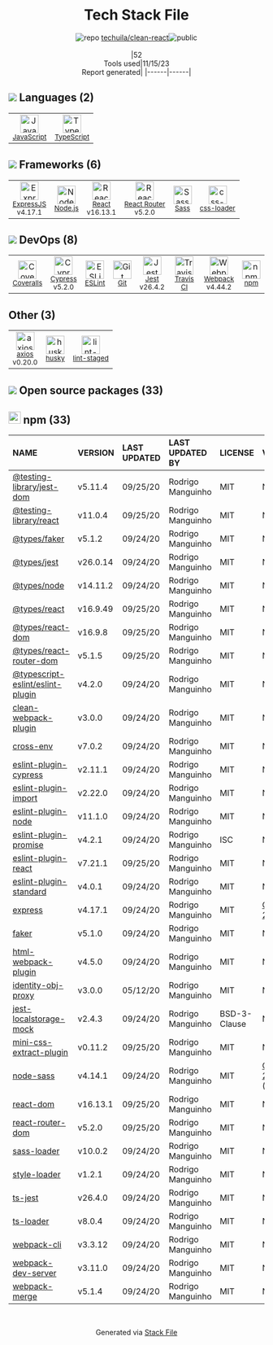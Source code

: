 <!--
--- Readme.md Snippet without images Start ---
## Tech Stack
techuila/clean-react is built on the following main stack:
- [Coveralls](https://coveralls.io/) – Code Coverage
- [Jest](http://facebook.github.io/jest/) – Javascript Testing Framework
- [Node.js](http://nodejs.org/) – Frameworks (Full Stack)
- [React](https://reactjs.org/) – Javascript UI Libraries
- [ExpressJS](http://expressjs.com/) – Microframeworks (Backend)
- [Sass](http://sass-lang.com/) – CSS Pre-processors / Extensions
- [JavaScript](https://developer.mozilla.org/en-US/docs/Web/JavaScript) – Languages
- [TypeScript](http://www.typescriptlang.org) – Languages
- [Webpack](http://webpack.js.org) – JS Build Tools / JS Task Runners
- [ESLint](http://eslint.org/) – Code Review
- [React Router](https://github.com/rackt/react-router) – JavaScript Framework Components
- [axios](https://github.com/mzabriskie/axios) – Javascript Utilities & Libraries
- [css-loader](https://github.com/webpack-contrib/css-loader) – CSS Pre-processors / Extensions
- [Cypress](https://www.cypress.io/) – Javascript Testing Framework
- [Travis CI](http://travis-ci.com/) – Continuous Integration

Full tech stack [here](/techstack.md)
--- Readme.md Snippet without images End ---

--- Readme.md Snippet with images Start ---
## Tech Stack
techuila/clean-react is built on the following main stack:
- <img width='25' height='25' src='https://img.stackshare.io/service/680/a43e4a04cb9f778842de43f95db59a14.png' alt='Coveralls'/> [Coveralls](https://coveralls.io/) – Code Coverage
- <img width='25' height='25' src='https://img.stackshare.io/service/830/jest.png' alt='Jest'/> [Jest](http://facebook.github.io/jest/) – Javascript Testing Framework
- <img width='25' height='25' src='https://img.stackshare.io/service/1011/n1JRsFeB_400x400.png' alt='Node.js'/> [Node.js](http://nodejs.org/) – Frameworks (Full Stack)
- <img width='25' height='25' src='https://img.stackshare.io/service/1020/OYIaJ1KK.png' alt='React'/> [React](https://reactjs.org/) – Javascript UI Libraries
- <img width='25' height='25' src='https://img.stackshare.io/service/1163/hashtag.png' alt='ExpressJS'/> [ExpressJS](http://expressjs.com/) – Microframeworks (Backend)
- <img width='25' height='25' src='https://img.stackshare.io/service/1171/jCR2zNJV.png' alt='Sass'/> [Sass](http://sass-lang.com/) – CSS Pre-processors / Extensions
- <img width='25' height='25' src='https://img.stackshare.io/service/1209/javascript.jpeg' alt='JavaScript'/> [JavaScript](https://developer.mozilla.org/en-US/docs/Web/JavaScript) – Languages
- <img width='25' height='25' src='https://img.stackshare.io/service/1612/bynNY5dJ.jpg' alt='TypeScript'/> [TypeScript](http://www.typescriptlang.org) – Languages
- <img width='25' height='25' src='https://img.stackshare.io/service/1682/IMG_4636.PNG' alt='Webpack'/> [Webpack](http://webpack.js.org) – JS Build Tools / JS Task Runners
- <img width='25' height='25' src='https://img.stackshare.io/service/3337/Q4L7Jncy.jpg' alt='ESLint'/> [ESLint](http://eslint.org/) – Code Review
- <img width='25' height='25' src='https://img.stackshare.io/service/3350/8261421.png' alt='React Router'/> [React Router](https://github.com/rackt/react-router) – JavaScript Framework Components
- <img width='25' height='25' src='https://img.stackshare.io/no-img-open-source.png' alt='axios'/> [axios](https://github.com/mzabriskie/axios) – Javascript Utilities & Libraries
- <img width='25' height='25' src='https://img.stackshare.io/service/8074/default_d2b16fd6997fb2e164de645a34f9b8d5a880d999.png' alt='css-loader'/> [css-loader](https://github.com/webpack-contrib/css-loader) – CSS Pre-processors / Extensions
- <img width='25' height='25' src='https://img.stackshare.io/service/9231/default_66c5c1a197dcd0232e41e4ab6299d119b4e165b3.png' alt='Cypress'/> [Cypress](https://www.cypress.io/) – Javascript Testing Framework
- <img width='25' height='25' src='https://img.stackshare.io/service/460/Lu6cGu0z_400x400.png' alt='Travis CI'/> [Travis CI](http://travis-ci.com/) – Continuous Integration

Full tech stack [here](/techstack.md)
--- Readme.md Snippet with images End ---
-->
<div align="center">

# Tech Stack File
![](https://img.stackshare.io/repo.svg "repo") [techuila/clean-react](https://github.com/techuila/clean-react)![](https://img.stackshare.io/public_badge.svg "public")
<br/><br/>
|52<br/>Tools used|11/15/23 <br/>Report generated|
|------|------|
</div>

## <img src='https://img.stackshare.io/languages.svg'/> Languages (2)
<table><tr>
  <td align='center'>
  <img width='36' height='36' src='https://img.stackshare.io/service/1209/javascript.jpeg' alt='JavaScript'>
  <br>
  <sub><a href="https://developer.mozilla.org/en-US/docs/Web/JavaScript">JavaScript</a></sub>
  <br>
  <sub></sub>
</td>

<td align='center'>
  <img width='36' height='36' src='https://img.stackshare.io/service/1612/bynNY5dJ.jpg' alt='TypeScript'>
  <br>
  <sub><a href="http://www.typescriptlang.org">TypeScript</a></sub>
  <br>
  <sub></sub>
</td>

</tr>
</table>

## <img src='https://img.stackshare.io/frameworks.svg'/> Frameworks (6)
<table><tr>
  <td align='center'>
  <img width='36' height='36' src='https://img.stackshare.io/service/1163/hashtag.png' alt='ExpressJS'>
  <br>
  <sub><a href="http://expressjs.com/">ExpressJS</a></sub>
  <br>
  <sub>v4.17.1</sub>
</td>

<td align='center'>
  <img width='36' height='36' src='https://img.stackshare.io/service/1011/n1JRsFeB_400x400.png' alt='Node.js'>
  <br>
  <sub><a href="http://nodejs.org/">Node.js</a></sub>
  <br>
  <sub></sub>
</td>

<td align='center'>
  <img width='36' height='36' src='https://img.stackshare.io/service/1020/OYIaJ1KK.png' alt='React'>
  <br>
  <sub><a href="https://reactjs.org/">React</a></sub>
  <br>
  <sub>v16.13.1</sub>
</td>

<td align='center'>
  <img width='36' height='36' src='https://img.stackshare.io/service/3350/8261421.png' alt='React Router'>
  <br>
  <sub><a href="https://github.com/rackt/react-router">React Router</a></sub>
  <br>
  <sub>v5.2.0</sub>
</td>

<td align='center'>
  <img width='36' height='36' src='https://img.stackshare.io/service/1171/jCR2zNJV.png' alt='Sass'>
  <br>
  <sub><a href="http://sass-lang.com/">Sass</a></sub>
  <br>
  <sub></sub>
</td>

<td align='center'>
  <img width='36' height='36' src='https://img.stackshare.io/service/8074/default_d2b16fd6997fb2e164de645a34f9b8d5a880d999.png' alt='css-loader'>
  <br>
  <sub><a href="https://github.com/webpack-contrib/css-loader">css-loader</a></sub>
  <br>
  <sub></sub>
</td>

</tr>
</table>

## <img src='https://img.stackshare.io/devops.svg'/> DevOps (8)
<table><tr>
  <td align='center'>
  <img width='36' height='36' src='https://img.stackshare.io/service/680/a43e4a04cb9f778842de43f95db59a14.png' alt='Coveralls'>
  <br>
  <sub><a href="https://coveralls.io/">Coveralls</a></sub>
  <br>
  <sub></sub>
</td>

<td align='center'>
  <img width='36' height='36' src='https://img.stackshare.io/service/9231/default_66c5c1a197dcd0232e41e4ab6299d119b4e165b3.png' alt='Cypress'>
  <br>
  <sub><a href="https://www.cypress.io/">Cypress</a></sub>
  <br>
  <sub>v5.2.0</sub>
</td>

<td align='center'>
  <img width='36' height='36' src='https://img.stackshare.io/service/3337/Q4L7Jncy.jpg' alt='ESLint'>
  <br>
  <sub><a href="http://eslint.org/">ESLint</a></sub>
  <br>
  <sub></sub>
</td>

<td align='center'>
  <img width='36' height='36' src='https://img.stackshare.io/service/1046/git.png' alt='Git'>
  <br>
  <sub><a href="http://git-scm.com/">Git</a></sub>
  <br>
  <sub></sub>
</td>

<td align='center'>
  <img width='36' height='36' src='https://img.stackshare.io/service/830/jest.png' alt='Jest'>
  <br>
  <sub><a href="http://facebook.github.io/jest/">Jest</a></sub>
  <br>
  <sub>v26.4.2</sub>
</td>

<td align='center'>
  <img width='36' height='36' src='https://img.stackshare.io/service/460/Lu6cGu0z_400x400.png' alt='Travis CI'>
  <br>
  <sub><a href="http://travis-ci.com/">Travis CI</a></sub>
  <br>
  <sub></sub>
</td>

<td align='center'>
  <img width='36' height='36' src='https://img.stackshare.io/service/1682/IMG_4636.PNG' alt='Webpack'>
  <br>
  <sub><a href="http://webpack.js.org">Webpack</a></sub>
  <br>
  <sub>v4.44.2</sub>
</td>

<td align='center'>
  <img width='36' height='36' src='https://img.stackshare.io/service/1120/lejvzrnlpb308aftn31u.png' alt='npm'>
  <br>
  <sub><a href="https://www.npmjs.com/">npm</a></sub>
  <br>
  <sub></sub>
</td>

</tr>
</table>

## Other (3)
<table><tr>
  <td align='center'>
  <img width='36' height='36' src='https://img.stackshare.io/no-img-open-source.png' alt='axios'>
  <br>
  <sub><a href="https://github.com/mzabriskie/axios">axios</a></sub>
  <br>
  <sub>v0.20.0</sub>
</td>

<td align='center'>
  <img width='36' height='36' src='https://img.stackshare.io/service/9527/5502029.jpeg' alt='husky'>
  <br>
  <sub><a href="https://github.com/typicode/husky">husky</a></sub>
  <br>
  <sub></sub>
</td>

<td align='center'>
  <img width='36' height='36' src='https://img.stackshare.io/service/10577/11071.jpeg' alt='lint-staged'>
  <br>
  <sub><a href="https://github.com/okonet/lint-staged">lint-staged</a></sub>
  <br>
  <sub></sub>
</td>

</tr>
</table>


## <img src='https://img.stackshare.io/group.svg' /> Open source packages (33)</h2>

## <img width='24' height='24' src='https://img.stackshare.io/service/1120/lejvzrnlpb308aftn31u.png'/> npm (33)

|NAME|VERSION|LAST UPDATED|LAST UPDATED BY|LICENSE|VULNERABILITIES|
|:------|:------|:------|:------|:------|:------|
|[@testing-library/jest-dom](https://www.npmjs.com/@testing-library/jest-dom)|v5.11.4|09/25/20|Rodrigo Manguinho |MIT|N/A|
|[@testing-library/react](https://www.npmjs.com/@testing-library/react)|v11.0.4|09/25/20|Rodrigo Manguinho |MIT|N/A|
|[@types/faker](https://www.npmjs.com/@types/faker)|v5.1.2|09/24/20|Rodrigo Manguinho |MIT|N/A|
|[@types/jest](https://www.npmjs.com/@types/jest)|v26.0.14|09/24/20|Rodrigo Manguinho |MIT|N/A|
|[@types/node](https://www.npmjs.com/@types/node)|v14.11.2|09/24/20|Rodrigo Manguinho |MIT|N/A|
|[@types/react](https://www.npmjs.com/@types/react)|v16.9.49|09/25/20|Rodrigo Manguinho |MIT|N/A|
|[@types/react-dom](https://www.npmjs.com/@types/react-dom)|v16.9.8|09/25/20|Rodrigo Manguinho |MIT|N/A|
|[@types/react-router-dom](https://www.npmjs.com/@types/react-router-dom)|v5.1.5|09/25/20|Rodrigo Manguinho |MIT|N/A|
|[@typescript-eslint/eslint-plugin](https://www.npmjs.com/@typescript-eslint/eslint-plugin)|v4.2.0|09/24/20|Rodrigo Manguinho |MIT|N/A|
|[clean-webpack-plugin](https://www.npmjs.com/clean-webpack-plugin)|v3.0.0|09/24/20|Rodrigo Manguinho |MIT|N/A|
|[cross-env](https://www.npmjs.com/cross-env)|v7.0.2|09/24/20|Rodrigo Manguinho |MIT|N/A|
|[eslint-plugin-cypress](https://www.npmjs.com/eslint-plugin-cypress)|v2.11.1|09/24/20|Rodrigo Manguinho |MIT|N/A|
|[eslint-plugin-import](https://www.npmjs.com/eslint-plugin-import)|v2.22.0|09/24/20|Rodrigo Manguinho |MIT|N/A|
|[eslint-plugin-node](https://www.npmjs.com/eslint-plugin-node)|v11.1.0|09/24/20|Rodrigo Manguinho |MIT|N/A|
|[eslint-plugin-promise](https://www.npmjs.com/eslint-plugin-promise)|v4.2.1|09/24/20|Rodrigo Manguinho |ISC|N/A|
|[eslint-plugin-react](https://www.npmjs.com/eslint-plugin-react)|v7.21.1|09/25/20|Rodrigo Manguinho |MIT|N/A|
|[eslint-plugin-standard](https://www.npmjs.com/eslint-plugin-standard)|v4.0.1|09/24/20|Rodrigo Manguinho |MIT|N/A|
|[express](https://www.npmjs.com/express)|v4.17.1|09/24/20|Rodrigo Manguinho |MIT|[CVE-2022-24999](https://github.com/advisories/GHSA-hrpp-h998-j3pp) (High)|
|[faker](https://www.npmjs.com/faker)|v5.1.0|09/24/20|Rodrigo Manguinho |MIT|N/A|
|[html-webpack-plugin](https://www.npmjs.com/html-webpack-plugin)|v4.5.0|09/24/20|Rodrigo Manguinho |MIT|N/A|
|[identity-obj-proxy](https://www.npmjs.com/identity-obj-proxy)|v3.0.0|05/12/20|Rodrigo Manguinho |MIT|N/A|
|[jest-localstorage-mock](https://www.npmjs.com/jest-localstorage-mock)|v2.4.3|09/24/20|Rodrigo Manguinho |BSD-3-Clause|N/A|
|[mini-css-extract-plugin](https://www.npmjs.com/mini-css-extract-plugin)|v0.11.2|09/25/20|Rodrigo Manguinho |MIT|N/A|
|[node-sass](https://www.npmjs.com/node-sass)|v4.14.1|09/24/20|Rodrigo Manguinho |MIT|[CVE-2020-24025](https://github.com/advisories/GHSA-r8f7-9pfq-mjmv) (Moderate)|
|[react-dom](https://www.npmjs.com/react-dom)|v16.13.1|09/25/20|Rodrigo Manguinho |MIT|N/A|
|[react-router-dom](https://www.npmjs.com/react-router-dom)|v5.2.0|09/25/20|Rodrigo Manguinho |MIT|N/A|
|[sass-loader](https://www.npmjs.com/sass-loader)|v10.0.2|09/24/20|Rodrigo Manguinho |MIT|N/A|
|[style-loader](https://www.npmjs.com/style-loader)|v1.2.1|09/24/20|Rodrigo Manguinho |MIT|N/A|
|[ts-jest](https://www.npmjs.com/ts-jest)|v26.4.0|09/24/20|Rodrigo Manguinho |MIT|N/A|
|[ts-loader](https://www.npmjs.com/ts-loader)|v8.0.4|09/24/20|Rodrigo Manguinho |MIT|N/A|
|[webpack-cli](https://www.npmjs.com/webpack-cli)|v3.3.12|09/24/20|Rodrigo Manguinho |MIT|N/A|
|[webpack-dev-server](https://www.npmjs.com/webpack-dev-server)|v3.11.0|09/24/20|Rodrigo Manguinho |MIT|N/A|
|[webpack-merge](https://www.npmjs.com/webpack-merge)|v5.1.4|09/24/20|Rodrigo Manguinho |MIT|N/A|

<br/>
<div align='center'>

Generated via [Stack File](https://github.com/apps/stack-file)
